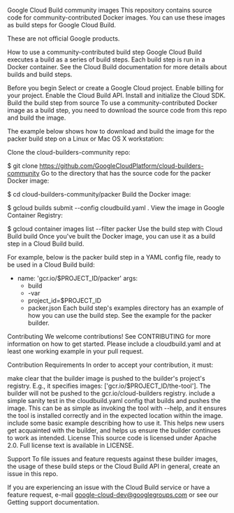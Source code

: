 Google Cloud Build community images
This repository contains source code for community-contributed Docker images. You can use these images as build steps for Google Cloud Build.

These are not official Google products.

How to use a community-contributed build step
Google Cloud Build executes a build as a series of build steps. Each build step is run in a Docker container. See the Cloud Build documentation for more details about builds and build steps.

Before you begin
Select or create a Google Cloud project.
Enable billing for your project.
Enable the Cloud Build API.
Install and initialize the Cloud SDK.
Build the build step from source
To use a community-contributed Docker image as a build step, you need to download the source code from this repo and build the image.

The example below shows how to download and build the image for the packer build step on a Linux or Mac OS X workstation:

Clone the cloud-builders-community repo:

$ git clone https://github.com/GoogleCloudPlatform/cloud-builders-community
Go to the directory that has the source code for the packer Docker image:

$ cd cloud-builders-community/packer
Build the Docker image:

$ gcloud builds submit --config cloudbuild.yaml .
View the image in Google Container Registry:

$ gcloud container images list --filter packer
Use the build step with Cloud Build build
Once you've built the Docker image, you can use it as a build step in a Cloud Build build.

For example, below is the packer build step in a YAML config file, ready to be used in a Cloud Build build:

- name: 'gcr.io/$PROJECT_ID/packer'
  args:
  - build
  - -var
  - project_id=$PROJECT_ID
  - packer.json
Each build step's examples directory has an example of how you can use the build step. See the example for the packer builder.

Contributing
We welcome contributions! See CONTRIBUTING for more information on how to get started. Please include a cloudbuild.yaml and at least one working example in your pull request.

Contribution Requirements
In order to accept your contribution, it must:

make clear that the builder image is pushed to the builder's project's registry. E.g., it specifies images: ['gcr.io/$PROJECT_ID/the-tool']. The builder will not be pushed to the gcr.io/cloud-builders registry.
include a simple sanity test in the cloudbuild.yaml config that builds and pushes the image. This can be as simple as invoking the tool with --help, and it ensures the tool is installed correctly and in the expected location within the image.
include some basic example describing how to use it. This helps new users get acquainted with the builder, and helps us ensure the builder continues to work as intended.
License
This source code is licensed under Apache 2.0. Full license text is available in LICENSE.

Support
To file issues and feature requests against these builder images, the usage of these build steps or the Cloud Build API in general, create an issue in this repo.

If you are experiencing an issue with the Cloud Build service or have a feature request, e-mail google-cloud-dev@googlegroups.com or see our Getting support documentation.
